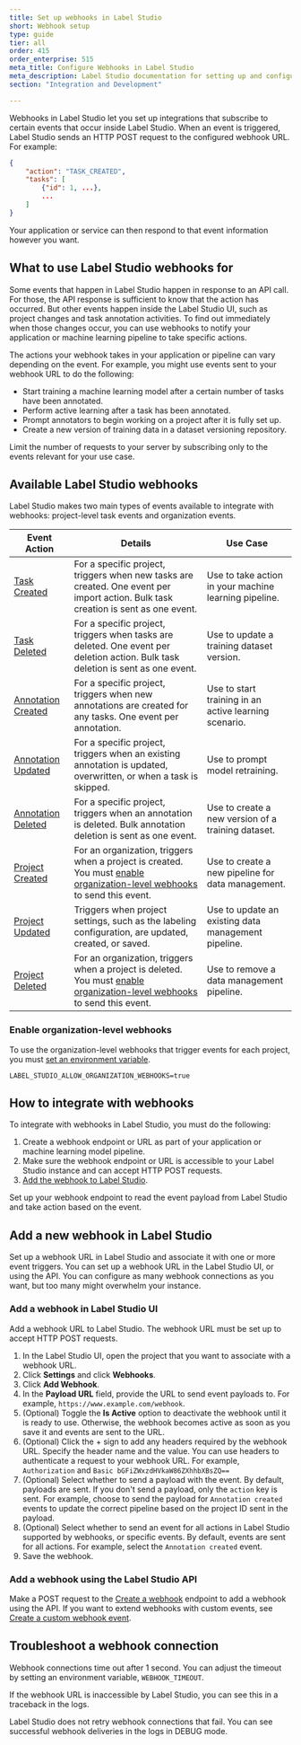 ```yaml
---
title: Set up webhooks in Label Studio
short: Webhook setup
type: guide
tier: all
order: 415
order_enterprise: 515
meta_title: Configure Webhooks in Label Studio
meta_description: Label Studio documentation for setting up and configuring webhooks to integrate Label Studio with your machine learning pipeline.
section: "Integration and Development"

---
```


Webhooks in Label Studio let you set up integrations that subscribe to certain events that occur inside Label Studio. When an event is triggered, Label Studio sends an HTTP POST request to the configured webhook URL. For example:
```json
{
    "action": "TASK_CREATED",
    "tasks": [
        {"id": 1, ...},
        ...
    ]
}
```

Your application or service can then respond to that event information however you want. 

## What to use Label Studio webhooks for 

Some events that happen in Label Studio happen in response to an API call. For those, the API response is sufficient to know that the action has occurred. But other events happen inside the Label Studio UI, such as project changes and task annotation activities. To find out immediately when those changes occur, you can use webhooks to notify your application or machine learning pipeline to take specific actions. 

The actions your webhook takes in your application or pipeline can vary depending on the event. For example, you might use events sent to your webhook URL to do the following:
- Start training a machine learning model after a certain number of tasks have been annotated.
- Perform active learning after a task has been annotated.
- Prompt annotators to begin working on a project after it is fully set up.
- Create a new version of training data in a dataset versioning repository. 

Limit the number of requests to your server by subscribing only to the events relevant for your use case.

## Available Label Studio webhooks
Label Studio makes two main types of events available to integrate with webhooks: project-level task events and organization events.

<table>
<thead>
  <tr>
    <th>Event Action</th>
    <th>Details</th>
    <th>Use Case</th>
  </tr>
  </thead>
  <tr>
    <td><a href="webhook_reference.html#Task-Created">Task Created</a></td>
    <td>For a specific project, triggers when new tasks are created. One event per import action. Bulk task creation is sent as one event.</td>
    <td>Use to take action in your machine learning pipeline. </td>
  </tr>
  <tr>
    <td><a href="webhook_reference.html#Task-Deleted">Task Deleted</a></td>
    <td>For a specific project, triggers when tasks are deleted. One event per deletion action. Bulk task deletion is sent as one event.</td>
    <td>Use to update a training dataset version. </td>
  </tr>
  <tr>
    <td><a href="webhook_reference.html#Annotation-Created">Annotation Created</a></td>
    <td>For a specific project, triggers when new annotations are created for any tasks. One event per annotation.</td>
    <td>Use to start training in an active learning scenario.</td>
  </tr>
  <tr>
    <td><a href="webhook_reference.html#Annotation-Updated">Annotation Updated</a></td>
    <td>For a specific project, triggers when an existing annotation is updated, overwritten, or when a task is skipped.</td>
    <td>Use to prompt model retraining. </td>
  </tr>
  <tr>
    <td><a href="webhook_reference.html#Annotation-Deleted">Annotation Deleted</a></td>
    <td>For a specific project, triggers when an annotation is deleted. Bulk annotation deletion is sent as one event.</td>
    <td>Use to create a new version of a training dataset. </td>
  </tr>
  <tr>
    <td><a href="webhook_reference.html#Project-Created">Project Created</a></td>
    <td>For an organization, triggers when a project is created. You must <a href="webhooks.html#Enable-organization-level-webhooks">enable organization-level webhooks</a> to send this event.</td>
    <td>Use to create a new pipeline for data management.</td>
  </tr>
  <tr>
    <td><a href="webhook_reference.html#Project-Updated">Project Updated</a></td>
    <td>Triggers when project settings, such as the labeling configuration, are updated, created, or saved.</td>
    <td>Use to update an existing data management pipeline.</td>
  </tr>
  <tr>
    <td><a href="webhook_reference.html#Project-Deleted">Project Deleted</a></td>
    <td>For an organization, triggers when a project is deleted. You must <a href="webhooks.html#Enable-organization-level-webhooks">enable organization-level webhooks</a> to send this event.</td>
    <td>Use to remove a data management pipeline. </td>
  </tr>
</table>

### Enable organization-level webhooks

To use the organization-level webhooks that trigger events for each project, you must [set an environment variable](start.html#Set-environment-variables).
```shell
LABEL_STUDIO_ALLOW_ORGANIZATION_WEBHOOKS=true
```

## How to integrate with webhooks

To integrate with webhooks in Label Studio, you must do the following:
1. Create a webhook endpoint or URL as part of your application or machine learning model pipeline.
2. Make sure the webhook endpoint or URL is accessible to your Label Studio instance and can accept HTTP POST requests.
3. [Add the webhook to Label Studio](webhooks.html#Add-a-new-webhook-in-Label-Studio).

Set up your webhook endpoint to read the event payload from Label Studio and take action based on the event.

## Add a new webhook in Label Studio

Set up a webhook URL in Label Studio and associate it with one or more event triggers. You can set up a webhook URL in the Label Studio UI, or using the API. You can configure as many webhook connections as you want, but too many might overwhelm your instance. 

### Add a webhook in Label Studio UI

Add a webhook URL to Label Studio. The webhook URL must be set up to accept HTTP POST requests.

1. In the Label Studio UI, open the project that you want to associate with a webhook URL.
2. Click **Settings** and click **Webhooks**.
3. Click **Add Webhook**. 
4. In the **Payload URL** field, provide the URL to send event payloads to. For example, `https://www.example.com/webhook`.
5. (Optional) Toggle the **Is Active** option to deactivate the webhook until it is ready to use. Otherwise, the webhook becomes active as soon as you save it and events are sent to the URL. 
6. (Optional) Click the + sign to add any headers required by the webhook URL. Specify the header name and the value. You can use headers to authenticate a request to your webhook URL. For example, `Authorization` and `Basic bGFiZWxzdHVkaW86ZXhhbXBsZQ==`
7. (Optional) Select whether to send a payload with the event. By default, payloads are sent. If you don't send a payload, only the `action` key is sent. For example, choose to send the payload for `Annotation created` events to update the correct pipeline based on the project ID sent in the payload.  
8. (Optional) Select whether to send an event for all actions in Label Studio supported by webhooks, or specific events. By default, events are sent for all actions. For example, select the `Annotation created` event. 
9. Save the webhook.

### Add a webhook using the Label Studio API

Make a POST request to the [Create a webhook](/api#tag/Webhooks/) endpoint to add a webhook using the API. If you want to extend webhooks with custom events, see [Create a custom webhook event](webhook_create.html). 

## Troubleshoot a webhook connection

Webhook connections time out after 1 second. You can adjust the timeout by setting an environment variable, `WEBHOOK_TIMEOUT`. 

If the webhook URL is inaccessible by Label Studio, you can see this in a traceback in the logs. 

Label Studio does not retry webhook connections that fail. You can see successful webhook deliveries in the logs in DEBUG mode. 




